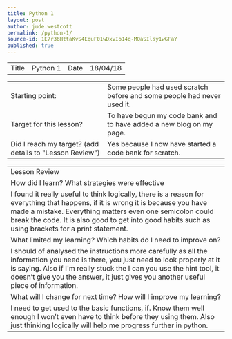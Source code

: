 ```yaml
---
title: Python 1
layout: post
author: jude.westcott
permalink: /python-1/
source-id: 1E7r36HttaKvS4EquF01wDxvIo14q-MQaSIlsy1wGFaY
published: true
---
```

<table>
  <tr>
    <td>Title</td>
    <td>Python 1</td>
    <td>Date</td>
    <td>18/04/18</td>
  </tr>
</table>


<table>
  <tr>
    <td>Starting point:</td>
    <td>Some people had used scratch before and some people had never used it.</td>
  </tr>
  <tr>
    <td>Target for this lesson?</td>
    <td>To have begun my code bank and to have added a new blog on my page.</td>
  </tr>
  <tr>
    <td>Did I reach my target? 
(add details to "Lesson Review")</td>
    <td>Yes because I now have started a code bank for scratch.</td>
  </tr>
</table>


<table>
  <tr>
    <td>Lesson Review</td>
  </tr>
  <tr>
    <td>How did I learn? What strategies were effective</td>
  </tr>
  <tr>
    <td>I found it really useful to think logically, there is a reason for everything that happens, if it is wrong it is because you have made a mistake. Everything matters even one semicolon could break the code. It is also good to get into good habits such as using brackets for a print statement.</td>
  </tr>
  <tr>
    <td>What limited my learning? Which habits do I need to improve on?</td>
  </tr>
  <tr>
    <td>I should of analysed the instructions more carefully as all the information you need is there, you just need to look properly at it is saying. Also if I'm really stuck the I can you use the hint tool, it doesn’t give you the answer, it just gives you another useful piece of information.</td>
  </tr>
  <tr>
    <td>What will I change for next time? How will I improve my learning?</td>
  </tr>
  <tr>
    <td>I need to get used to the basic functions, if. Know them well enough I won’t even have to think before they using them. Also just thinking logically will help me progress further in python.</td>
  </tr>
</table>


